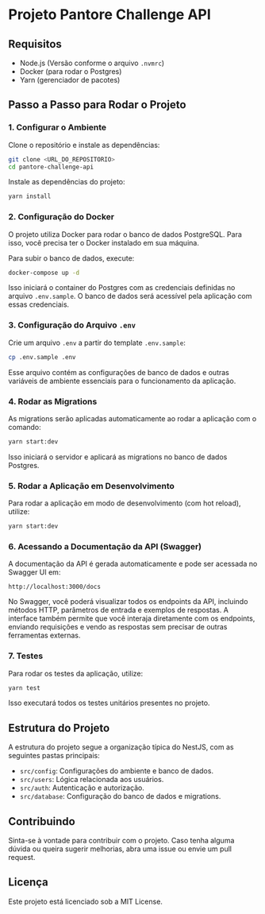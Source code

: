 # Projeto Pantore Challenge API

## Requisitos

- Node.js (Versão conforme o arquivo `.nvmrc`)
- Docker (para rodar o Postgres)
- Yarn (gerenciador de pacotes)

## Passo a Passo para Rodar o Projeto

### 1. Configurar o Ambiente

Clone o repositório e instale as dependências:

```bash
git clone <URL_DO_REPOSITORIO>
cd pantore-challenge-api
```

Instale as dependências do projeto:

```bash
yarn install
```

### 2. Configuração do Docker

O projeto utiliza Docker para rodar o banco de dados PostgreSQL. Para isso, você precisa ter o Docker instalado em sua máquina.

Para subir o banco de dados, execute:

```bash
docker-compose up -d
```

Isso iniciará o container do Postgres com as credenciais definidas no arquivo `.env.sample`. O banco de dados será acessível pela aplicação com essas credenciais.

### 3. Configuração do Arquivo `.env`

Crie um arquivo `.env` a partir do template `.env.sample`:

```bash
cp .env.sample .env
```

Esse arquivo contém as configurações de banco de dados e outras variáveis de ambiente essenciais para o funcionamento da aplicação.

### 4. Rodar as Migrations

As migrations serão aplicadas automaticamente ao rodar a aplicação com o comando:

```bash
yarn start:dev
```

Isso iniciará o servidor e aplicará as migrations no banco de dados Postgres.

### 5. Rodar a Aplicação em Desenvolvimento

Para rodar a aplicação em modo de desenvolvimento (com hot reload), utilize:

```bash
yarn start:dev
```

### 6. Acessando a Documentação da API (Swagger)

A documentação da API é gerada automaticamente e pode ser acessada no Swagger UI em:

```
http://localhost:3000/docs
```

No Swagger, você poderá visualizar todos os endpoints da API, incluindo métodos HTTP, parâmetros de entrada e exemplos de respostas. A interface também permite que você interaja diretamente com os endpoints, enviando requisições e vendo as respostas sem precisar de outras ferramentas externas.

### 7. Testes

Para rodar os testes da aplicação, utilize:

```bash
yarn test
```

Isso executará todos os testes unitários presentes no projeto.

## Estrutura do Projeto

A estrutura do projeto segue a organização típica do NestJS, com as seguintes pastas principais:

- `src/config`: Configurações do ambiente e banco de dados.
- `src/users`: Lógica relacionada aos usuários.
- `src/auth`: Autenticação e autorização.
- `src/database`: Configuração do banco de dados e migrations.

## Contribuindo

Sinta-se à vontade para contribuir com o projeto. Caso tenha alguma dúvida ou queira sugerir melhorias, abra uma issue ou envie um pull request.

## Licença

Este projeto está licenciado sob a MIT License.
